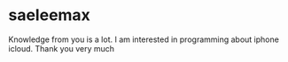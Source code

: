 # saeleemax
Knowledge from you is a lot. I am interested in programming about iphone icloud. Thank you very much
